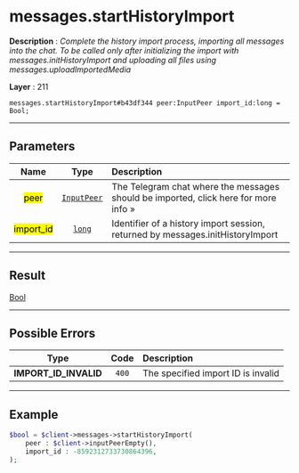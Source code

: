 # messages.startHistoryImport

**Description** : *Complete the history import process, importing all messages into the chat\.
To be called only after initializing the import with messages\.initHistoryImport and uploading all files using messages\.uploadImportedMedia*

**Layer** : 211

```tl
messages.startHistoryImport#b43df344 peer:InputPeer import_id:long = Bool;
```

---

## Parameters

| Name | Type | Description |
| :---: | :---: | :--- |
| <mark>peer</mark> | [`InputPeer`](type/InputPeer) | The Telegram chat where the messages should be imported, click here for more info » |
| <mark>import_id</mark> | [`long`](type/long) | Identifier of a history import session, returned by messages.initHistoryImport |

---

## Result

[Bool](type/Bool)

---

## Possible Errors

| Type | Code | Description |
| :---: | :---: | :--- |
| **IMPORT_ID_INVALID** | `400` | The specified import ID is invalid |

---

## Example

```php
$bool = $client->messages->startHistoryImport(
	peer : $client->inputPeerEmpty(),
	import_id : -8592312733730864396,
);
```